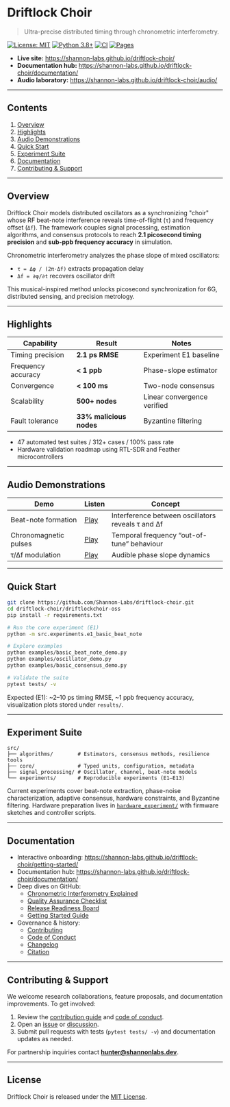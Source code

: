 # Driftlock Choir

> Ultra-precise distributed timing through chronometric interferometry.

[![License: MIT](https://img.shields.io/badge/License-MIT-yellow.svg)](LICENSE)
[![Python 3.8+](https://img.shields.io/badge/python-3.8%2B-blue.svg)](https://www.python.org/downloads/)
[![CI](https://github.com/Shannon-Labs/driftlock-choir/actions/workflows/ci.yml/badge.svg?branch=main)](https://github.com/Shannon-Labs/driftlock-choir/actions/workflows/ci.yml)
[![Pages](https://github.com/Shannon-Labs/driftlock-choir/actions/workflows/pages.yml/badge.svg?branch=main)](https://github.com/Shannon-Labs/driftlock-choir/actions/workflows/pages.yml)

- **Live site:** https://shannon-labs.github.io/driftlock-choir/
- **Documentation hub:** https://shannon-labs.github.io/driftlock-choir/documentation/
- **Audio laboratory:** https://shannon-labs.github.io/driftlock-choir/audio/

---

## Contents

1. [Overview](#overview)
2. [Highlights](#highlights)
3. [Audio Demonstrations](#audio-demonstrations)
4. [Quick Start](#quick-start)
5. [Experiment Suite](#experiment-suite)
6. [Documentation](#documentation)
7. [Contributing & Support](#contributing--support)

---

## Overview

Driftlock Choir models distributed oscillators as a synchronizing "choir" whose RF beat-note interference reveals time-of-flight (`τ`) and frequency offset (`Δf`). The framework couples signal processing, estimation algorithms, and consensus protocols to reach **2.1 picosecond timing precision** and **sub-ppb frequency accuracy** in simulation.

Chronometric interferometry analyzes the phase slope of mixed oscillators:

- `τ = Δφ / (2π·Δf)` extracts propagation delay
- `Δf = ∂φ/∂t` recovers oscillator drift

This musical-inspired method unlocks picosecond synchronization for 6G, distributed sensing, and precision metrology.

---

## Highlights

| Capability | Result | Notes |
| --- | --- | --- |
| Timing precision | **2.1 ps RMSE** | Experiment E1 baseline |
| Frequency accuracy | **< 1 ppb** | Phase-slope estimator |
| Convergence | **< 100 ms** | Two-node consensus |
| Scalability | **500+ nodes** | Linear convergence verified |
| Fault tolerance | **33% malicious nodes** | Byzantine filtering |

- 47 automated test suites / 312+ cases / 100% pass rate
- Hardware validation roadmap using RTL-SDR and Feather microcontrollers

---

## Audio Demonstrations

| Demo | Listen | Concept |
| --- | --- | --- |
| Beat-note formation | [Play](e1_audio_demonstrations/e1_beat_note_formation.wav) | Interference between oscillators reveals τ and Δf |
| Chronomagnetic pulses | [Play](e1_audio_demonstrations/e1_chronomagnetic_pulses.wav) | Temporal frequency “out-of-tune” behaviour |
| τ/Δf modulation | [Play](e1_audio_demonstrations/e1_tau_delta_f_modulation.wav) | Audible phase slope dynamics |

---

## Quick Start

```bash
git clone https://github.com/Shannon-Labs/driftlock-choir.git
cd driftlock-choir/driftlockchoir-oss
pip install -r requirements.txt
```

```bash
# Run the core experiment (E1)
python -m src.experiments.e1_basic_beat_note

# Explore examples
python examples/basic_beat_note_demo.py
python examples/oscillator_demo.py
python examples/basic_consensus_demo.py

# Validate the suite
pytest tests/ -v
```

Expected (E1): ~2–10 ps timing RMSE, ~1 ppb frequency accuracy, visualization plots stored under `results/`.

---

## Experiment Suite

```
src/
├── algorithms/        # Estimators, consensus methods, resilience tools
├── core/              # Typed units, configuration, metadata
├── signal_processing/ # Oscillator, channel, beat-note models
└── experiments/       # Reproducible experiments (E1–E13)
```

Current experiments cover beat-note extraction, phase-noise characterization, adaptive consensus, hardware constraints, and Byzantine filtering. Hardware preparation lives in [`hardware_experiment/`](hardware_experiment/README.md) with firmware sketches and controller scripts.

---

## Documentation

- Interactive onboarding: https://shannon-labs.github.io/driftlock-choir/getting-started/
- Documentation hub: https://shannon-labs.github.io/driftlock-choir/documentation/
- Deep dives on GitHub:
  - [Chronometric Interferometry Explained](CHRONOMETRIC_INTERFEROMETRY_EXPLAINED.md)
  - [Quality Assurance Checklist](QUALITY_ASSURANCE.md)
  - [Release Readiness Board](RELEASE_READINESS.md)
  - [Getting Started Guide](GETTING_STARTED.md)
- Governance & history:
  - [Contributing](CONTRIBUTING.md)
  - [Code of Conduct](CODE_OF_CONDUCT.md)
  - [Changelog](CHANGELOG.md)
  - [Citation](CITATION.cff)

---

## Contributing & Support

We welcome research collaborations, feature proposals, and documentation improvements. To get involved:

1. Review the [contribution guide](CONTRIBUTING.md) and [code of conduct](CODE_OF_CONDUCT.md).
2. Open an [issue](https://github.com/Shannon-Labs/driftlock-choir/issues) or [discussion](https://github.com/Shannon-Labs/driftlock-choir/discussions).
3. Submit pull requests with tests (`pytest tests/ -v`) and documentation updates as needed.

For partnership inquiries contact **hunter@shannonlabs.dev**.

---

## License

Driftlock Choir is released under the [MIT License](LICENSE).
